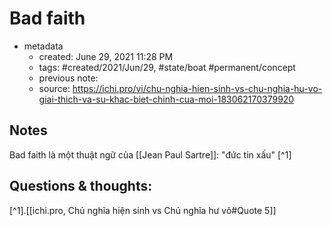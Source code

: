 # Bad faith

- metadata
	- created: June 29, 2021 11:28 PM
	- tags: #created/2021/Jun/29, #state/boat  #permanent/concept 
	- previous note:
	- source: https://ichi.pro/vi/chu-nghia-hien-sinh-vs-chu-nghia-hu-vo-giai-thich-va-su-khac-biet-chinh-cua-moi-183062170379920

## Notes
Bad faith là một thuật ngữ của [[Jean Paul Sartre]]: "đức tin xấu"  [^1]
## Questions & thoughts:

[^1].[[ichi.pro, Chủ nghĩa hiện sinh vs Chủ nghĩa hư vô#Quote 5]]

